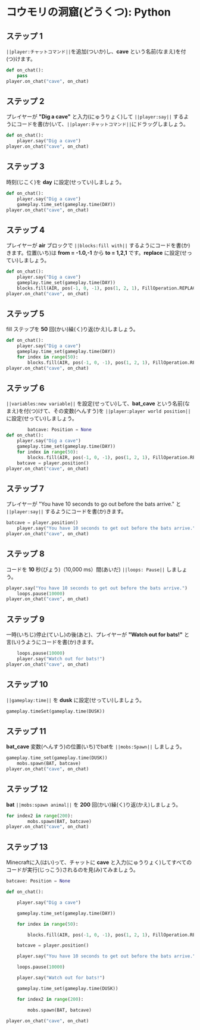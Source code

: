 # コウモリの洞窟(どうくつ): Python

## ステップ 1
``||player:チャットコマンド||``を追加(ついか)し、**cave** という名前(なまえ)を付(つ)けます。

```python
def on_chat():
    pass
player.on_chat("cave", on_chat)
```

## ステップ 2

プレイヤーが **"Dig a cave"** と入力(にゅうりょく)して ``||player:say||`` するようにコードを書(か)いて、``||player:チャットコマンド||``にドラッグしましょう。

```python
def on_chat(): 
    player.say("Dig a cave") 
player.on_chat("cave", on_chat) 
```

## ステップ 3

時刻(じこく)を **day** に設定(せってい)しましょう。

```python
def on_chat(): 
    player.say("Dig a cave") 
    gameplay.time_set(gameplay.time(DAY)) 
player.on_chat("cave", on_chat) 
```

## ステップ 4

プレイヤーが **air** ブロックで ``||blocks:fill with||`` するようにコードを書(か)きます。位置(いち)は **from = -1.0,-1** から **to = 1,2,1** です。**replace** に設定(せってい)しましょう。

```python
def on_chat(): 
    player.say("Dig a cave") 
    gameplay.time_set(gameplay.time(DAY)) 
    blocks.fill(AIR, pos(-1, 0, -1), pos(1, 2, 1), FillOperation.REPLACE) 
player.on_chat("cave", on_chat) 
```

## ステップ 5

fill ステップを **50** 回(かい)繰(く)り返(かえ)しましょう。

```python
def on_chat():
    player.say("Dig a cave")
    gameplay.time_set(gameplay.time(DAY))
    for index in range(50):
        blocks.fill(AIR, pos(-1, 0, -1), pos(1, 2, 1), FillOperation.REPLACE)
player.on_chat("cave", on_chat)
```

## ステップ 6

``||variables:new variable||`` を設定(せってい)して、**bat_cave** という名前(なまえ)を付(つ)けて、その変数(へんすう)を ``||player:player world position||`` に設定(せってい)しましょう。

```python
        batcave: Position = None
def on_chat():
    player.say("Dig a cave")
    gameplay.time_set(gameplay.time(DAY))
    for index in range(50):
        blocks.fill(AIR, pos(-1, 0, -1), pos(1, 2, 1), FillOperation.REPLACE)
    batcave = player.position()
player.on_chat("cave", on_chat)
```

## ステップ 7

プレイヤーが "You have 10 seconds to go out before the bats arrive." と ``||player:say||`` するようにコードを書(か)きます。

```python
batcave = player.position()
    player.say("You have 10 seconds to get out before the bats arrive.")
player.on_chat("cave", on_chat)
```

## ステップ 8

コードを **10** 秒(びょう)（10,000 ms）間(あいだ) ``||loops: Pause||`` しましょう。

```python
player.say("You have 10 seconds to get out before the bats arrive.")
    loops.pause(10000)
player.on_chat("cave", on_chat)
```

## ステップ 9

一時(いちじ)停止(ていし)の後(あと)、プレイヤーが **"Watch out for bats!"** と言(い)うようにコードを書(か)きます。

```python
    loops.pause(10000)
    player.say("Watch out for bats!")
player.on_chat("cave", on_chat)
```

## ステップ 10

``||gameplay:time||`` を **dusk** に設定(せってい)しましょう。

```python
gameplay.timeSet(gameplay.time(DUSK))
```

## ステップ 11

**bat_cave** 変数(へんすう)の位置(いち)でbatを ``||mobs:Spawn||`` しましょう。

```python
gameplay.time_set(gameplay.time(DUSK))
    mobs.spawn(BAT, batcave)
player.on_chat("cave", on_chat)
```

## ステップ 12

**bat** ``||mobs:spawn animal||`` を **200** 回(かい)繰(く)り返(かえ)しましょう。

```python
for index2 in range(200):
        mobs.spawn(BAT, batcave)
player.on_chat("cave", on_chat)
```

## ステップ 13

Minecraftに入(はい)って、チャットに **cave** と入力(にゅうりょく)してすべてのコードが実行(じっこう)されるのを見(み)てみましょう。

```python
batcave: Position = None 

def on_chat(): 

    player.say("Dig a cave") 

    gameplay.time_set(gameplay.time(DAY)) 

    for index in range(50): 

        blocks.fill(AIR, pos(-1, 0, -1), pos(1, 2, 1), FillOperation.REPLACE) 

    batcave = player.position() 

    player.say("You have 10 seconds to get out before the bats arrive.") 

    loops.pause(10000) 

    player.say("Watch out for bats!") 

    gameplay.time_set(gameplay.time(DUSK)) 

    for index2 in range(200): 

        mobs.spawn(BAT, batcave) 

player.on_chat("cave", on_chat) 
```